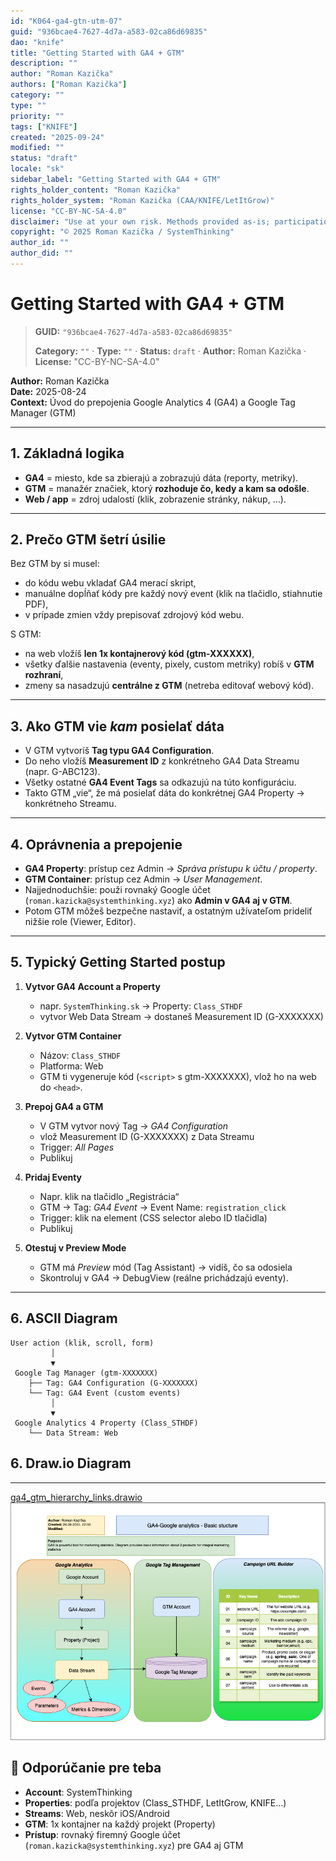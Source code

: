 ```yaml
---
id: "K064-ga4-gtn-utm-07"
guid: "936bcae4-7627-4d7a-a583-02ca86d69835"
dao: "knife"
title: "Getting Started with GA4 + GTM"
description: ""
author: "Roman Kazička"
authors: ["Roman Kazička"]
category: ""
type: ""
priority: ""
tags: ["KNIFE"]
created: "2025-09-24"
modified: ""
status: "draft"
locale: "sk"
sidebar_label: "Getting Started with GA4 + GTM"
rights_holder_content: "Roman Kazička"
rights_holder_system: "Roman Kazička (CAA/KNIFE/LetItGrow)"
license: "CC-BY-NC-SA-4.0"
disclaimer: "Use at your own risk. Methods provided as-is; participation is voluntary and context-aware."
copyright: "© 2025 Roman Kazička / SystemThinking"
author_id: ""
author_did: ""
---
```

# Getting Started with GA4 + GTM
<!-- fm-visible: start -->

> **GUID:** `"936bcae4-7627-4d7a-a583-02ca86d69835"`
>   
> **Category:** `""` · **Type:** `""` · **Status:** `draft` · **Author:** Roman Kazička · **License:** "CC-BY-NC-SA-4.0"
<!-- fm-visible: end -->


**Author:** Roman Kazička  
**Date:** 2025-08-24  
**Context:** Úvod do prepojenia Google Analytics 4 (GA4) a Google Tag Manager (GTM)

---

## 1. Základná logika

- **GA4** = miesto, kde sa zbierajú a zobrazujú dáta (reporty, metriky).  
- **GTM** = manažér značiek, ktorý **rozhoduje čo, kedy a kam sa odošle**.  
- **Web / app** = zdroj udalostí (klik, zobrazenie stránky, nákup, …).  

---

## 2. Prečo GTM šetrí úsilie

Bez GTM by si musel:  
- do kódu webu vkladať GA4 merací skript,  
- manuálne dopĺňať kódy pre každý nový event (klik na tlačidlo, stiahnutie PDF),  
- v prípade zmien vždy prepisovať zdrojový kód webu.  

S GTM:  
- na web vložíš **len 1x kontajnerový kód (gtm-XXXXXX)**,  
- všetky ďalšie nastavenia (eventy, pixely, custom metriky) robíš v **GTM rozhraní**,  
- zmeny sa nasadzujú **centrálne z GTM** (netreba editovať webový kód).  

---

## 3. Ako GTM vie *kam* posielať dáta

- V GTM vytvoríš **Tag typu GA4 Configuration**.  
- Do neho vložíš **Measurement ID** z konkrétneho GA4 Data Streamu (napr. G-ABC123).  
- Všetky ostatné **GA4 Event Tags** sa odkazujú na túto konfiguráciu.  
- Takto GTM „vie“, že má posielať dáta do konkrétnej GA4 Property → konkrétneho Streamu.  

---

## 4. Oprávnenia a prepojenie

- **GA4 Property**: prístup cez Admin → *Správa prístupu k účtu / property*.  
- **GTM Container**: prístup cez Admin → *User Management*.  
- Najjednoduchšie: použi rovnaký Google účet (`roman.kazicka@systemthinking.xyz`) ako **Admin v GA4 aj v GTM**.  
- Potom GTM môžeš bezpečne nastaviť, a ostatným užívateľom prideliť nižšie role (Viewer, Editor).  

---

## 5. Typický Getting Started postup

1. **Vytvor GA4 Account a Property**  
   - napr. `SystemThinking.sk` → Property: `Class_STHDF`  
   - vytvor Web Data Stream → dostaneš Measurement ID (G-XXXXXXX)  

2. **Vytvor GTM Container**  
   - Názov: `Class_STHDF`  
   - Platforma: Web  
   - GTM ti vygeneruje kód (`<script>` s gtm-XXXXXXX), vlož ho na web do `<head>`.  

3. **Prepoj GA4 a GTM**  
   - V GTM vytvor nový Tag → *GA4 Configuration*  
   - vlož Measurement ID (G-XXXXXXX) z Data Streamu  
   - Trigger: *All Pages*  
   - Publikuj  

4. **Pridaj Eventy**  
   - Napr. klik na tlačidlo „Registrácia“  
   - GTM → Tag: *GA4 Event* → Event Name: `registration_click`  
   - Trigger: klik na element (CSS selector alebo ID tlačidla)  
   - Publikuj  

5. **Otestuj v Preview Mode**  
   - GTM má *Preview* mód (Tag Assistant) → vidíš, čo sa odosiela  
   - Skontroluj v GA4 → DebugView (reálne prichádzajú eventy).  

---

## 6. ASCII Diagram

```plaintext
User action (klik, scroll, form)
         │
         ▼
 Google Tag Manager (gtm-XXXXXXX)
    ├── Tag: GA4 Configuration (G-XXXXXXX)
    └── Tag: GA4 Event (custom events)
         │
         ▼
 Google Analytics 4 Property (Class_STHDF)
    └── Data Stream: Web
```
## 6. Draw.io Diagram
---
[ga4_gtm_hierarchy_links.drawio](./ga4_gtm_hierarchy_links.drawio)
![ga4_gtm_hierarchy_links.png](./ga4_gtm_hierarchy_links.png)


## 🎯 Odporúčanie pre teba

- **Account**: SystemThinking  
- **Properties**: podľa projektov (Class_STHDF, LetItGrow, KNIFE…)  
- **Streams**: Web, neskôr iOS/Android  
- **GTM**: 1x kontajner na každý projekt (Property)  
- **Prístup**: rovnaký firemný Google účet (`roman.kazicka@systemthinking.xyz`) pre GA4 aj GTM
